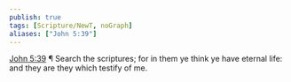 ```yaml
---
publish: true
tags: [Scripture/NewT, noGraph]
aliases: ["John 5:39"]
---
```

[John 5:39](https://churchofjesuschrist.org/study/scriptures/nt/john/5?lang=eng&id=p39#p39) ¶ Search the scriptures; for in them ye think ye have eternal life: and they are they which testify of me.
